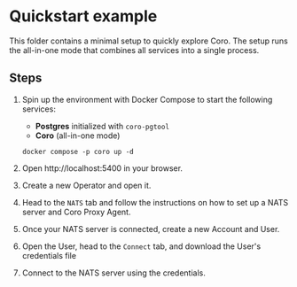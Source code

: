 # Quickstart example

This folder contains a minimal setup to quickly explore Coro. The setup runs the all-in-one mode that combines all
services into a single process.

## Steps

1. Spin up the environment with Docker Compose to start the following services:

    - **Postgres** initialized with `coro-pgtool`
    - **Coro** (all-in-one mode)

    ```shell
    docker compose -p coro up -d
    ```

2. Open http://localhost:5400 in your browser.
3. Create a new Operator and open it.
4. Head to the `NATS` tab and follow the instructions on how to set up a NATS server and Coro Proxy Agent.
5. Once your NATS server is connected, create a new Account and User.
6. Open the User, head to the `Connect` tab, and download the User's credentials file
7. Connect to the NATS server using the credentials.
